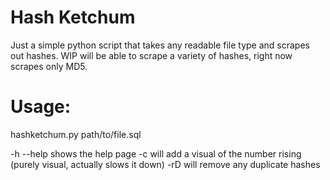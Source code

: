 # Hash Ketchum
Just a simple python script that takes any readable file type and scrapes out hashes. WIP will be able to scrape a variety of hashes, right now scrapes only MD5.

# Usage:
hashketchum.py path/to/file.sql

-h --help shows the help page
-c will add a visual of the number rising (purely visual, actually slows it down)
-rD will remove any duplicate hashes
